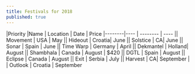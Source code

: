 ```yaml
---
title: Festivals for 2018
published: true
---
```


|Priority |Name | Location | Date | Price
|--------|---- | -------- | ----
|| Movement | USA | May
|| Hideout | Croatia|  June
|| Solstice | CA| June
|| Sonar | Spain | June
|| Time Warp | Germany | April
|| Dekmantel | Holland| August
|| Shambhala | Canada | August | $420
|| DGTL | Spain | August
|| Eclipse | Canada | August
|| Exit | Serbia | July
|| Harvest | CA| September
| | Outlook | Croatia | September
